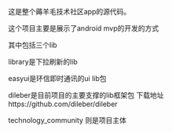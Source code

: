 这是整个薅羊毛技术社区app的源代码。

这个项目主要是展示了android mvp的开发的方式

其中包括三个lib

library是下拉刷新的lib

easyui是环信即时通讯的ui lib包

dileber是目前项目的主要支撑的lib框架包  下载地址https://github.com/dileber/dileber



technology_community 则是项目主体
